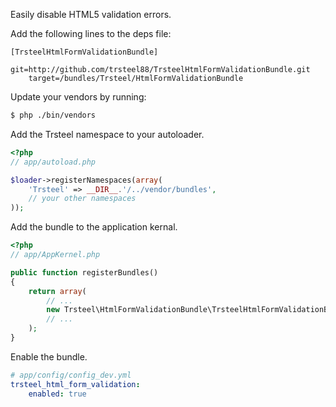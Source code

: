 Easily disable HTML5 validation errors.

Add the following lines to the deps file:

    [TrsteelHtmlFormValidationBundle]
        git=http://github.com/trsteel88/TrsteelHtmlFormValidationBundle.git
        target=/bundles/Trsteel/HtmlFormValidationBundle

Update your vendors by running:

```bash
$ php ./bin/vendors
```

Add the Trsteel namespace to your autoloader.

```php
<?php
// app/autoload.php

$loader->registerNamespaces(array(
    'Trsteel' => __DIR__.'/../vendor/bundles',
    // your other namespaces
));
```

Add the bundle to the application kernal.

```php
<?php
// app/AppKernel.php

public function registerBundles()
{
    return array(
        // ...
        new Trsteel\HtmlFormValidationBundle\TrsteelHtmlFormValidationBundle(),
        // ...
    );
}
```

Enable the bundle.

```yaml
# app/config/config_dev.yml
trsteel_html_form_validation:
    enabled: true
```
